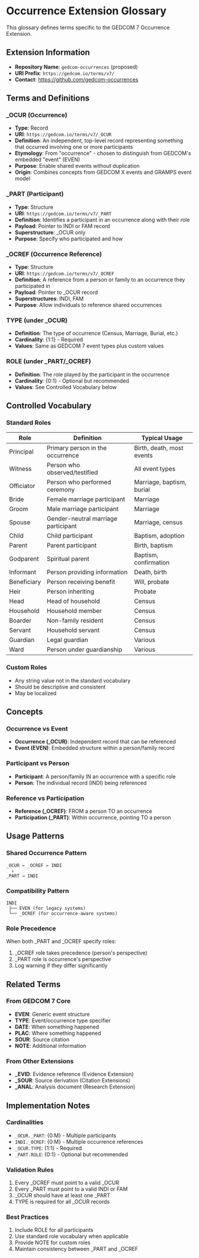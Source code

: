 # Occurrence Extension Glossary

This glossary defines terms specific to the GEDCOM 7 Occurrence Extension.

## Extension Information
- **Repository Name**: `gedcom-occurrences` (proposed)
- **URI Prefix**: `https://gedcom.io/terms/v7/`
- **Contact**: https://github.com/gedcom-occurrences

## Terms and Definitions

### _OCUR (Occurrence)
- **Type**: Record
- **URI**: `https://gedcom.io/terms/v7/_OCUR`
- **Definition**: An independent, top-level record representing something that occurred involving one or more participants
- **Etymology**: From "occurrence" - chosen to distinguish from GEDCOM's embedded "event" (EVEN)
- **Purpose**: Enable shared events without duplication
- **Origin**: Combines concepts from GEDCOM X events and GRAMPS event model

### _PART (Participant)
- **Type**: Structure
- **URI**: `https://gedcom.io/terms/v7/_PART`
- **Definition**: Identifies a participant in an occurrence along with their role
- **Payload**: Pointer to INDI or FAM record
- **Superstructure**: _OCUR only
- **Purpose**: Specify who participated and how

### _OCREF (Occurrence Reference)
- **Type**: Structure  
- **URI**: `https://gedcom.io/terms/v7/_OCREF`
- **Definition**: A reference from a person or family to an occurrence they participated in
- **Payload**: Pointer to _OCUR record
- **Superstructures**: INDI, FAM
- **Purpose**: Allow individuals to reference shared occurrences

### TYPE (under _OCUR)
- **Definition**: The type of occurrence (Census, Marriage, Burial, etc.)
- **Cardinality**: {1:1} - Required
- **Values**: Same as GEDCOM 7 event types plus custom values

### ROLE (under _PART/_OCREF)
- **Definition**: The role played by the participant in the occurrence
- **Cardinality**: {0:1} - Optional but recommended
- **Values**: See Controlled Vocabulary below

## Controlled Vocabulary

### Standard Roles
| Role | Definition | Typical Usage |
|------|------------|---------------|
| Principal | Primary person in the occurrence | Birth, death, most events |
| Witness | Person who observed/testified | All event types |
| Officiator | Person who performed ceremony | Marriage, baptism, burial |
| Bride | Female marriage participant | Marriage |
| Groom | Male marriage participant | Marriage |
| Spouse | Gender-neutral marriage participant | Marriage, census |
| Child | Child participant | Baptism, adoption |
| Parent | Parent participant | Birth, baptism |
| Godparent | Spiritual parent | Baptism, confirmation |
| Informant | Person providing information | Death, birth |
| Beneficiary | Person receiving benefit | Will, probate |
| Heir | Person inheriting | Probate |
| Head | Head of household | Census |
| Household | Household member | Census |
| Boarder | Non-family resident | Census |
| Servant | Household servant | Census |
| Guardian | Legal guardian | Various |
| Ward | Person under guardianship | Various |

### Custom Roles
- Any string value not in the standard vocabulary
- Should be descriptive and consistent
- May be localized

## Concepts

### Occurrence vs Event
- **Occurrence (_OCUR)**: Independent record that can be referenced
- **Event (EVEN)**: Embedded structure within a person/family record

### Participant vs Person
- **Participant**: A person/family IN an occurrence with a specific role
- **Person**: The individual record (INDI) being referenced

### Reference vs Participation
- **Reference (_OCREF)**: FROM a person TO an occurrence
- **Participation (_PART)**: Within occurrence, pointing TO a person

## Usage Patterns

### Shared Occurrence Pattern
```
_OCUR ← _OCREF ← INDI
  ↓
_PART → INDI
```

### Compatibility Pattern
```
INDI
 ├── EVEN (for legacy systems)
 └── _OCREF (for occurrence-aware systems)
```

### Role Precedence
When both _PART and _OCREF specify roles:
1. _OCREF role takes precedence (person's perspective)
2. _PART role is occurrence's perspective
3. Log warning if they differ significantly

## Related Terms

### From GEDCOM 7 Core
- **EVEN**: Generic event structure
- **TYPE**: Event/occurrence type specifier
- **DATE**: When something happened
- **PLAC**: Where something happened
- **SOUR**: Source citation
- **NOTE**: Additional information

### From Other Extensions
- **_EVID**: Evidence reference (Evidence Extension)
- **_SOUR**: Source derivation (Citation Extensions)
- **_ANAL**: Analysis document (Research Extension)

## Implementation Notes

### Cardinalities
- `_OCUR._PART`: {0:M} - Multiple participants
- `INDI._OCREF`: {0:M} - Multiple occurrence references
- `_OCUR.TYPE`: {1:1} - Required
- `_PART.ROLE`: {0:1} - Optional but recommended

### Validation Rules
1. Every _OCREF must point to a valid _OCUR
2. Every _PART must point to a valid INDI or FAM
3. _OCUR should have at least one _PART
4. TYPE is required for all _OCUR records

### Best Practices
1. Include ROLE for all participants
2. Use standard role vocabulary when applicable
3. Provide NOTE for custom roles
4. Maintain consistency between _PART and _OCREF